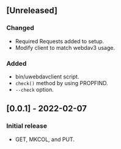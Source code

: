 ## [Unreleased]
### Changed
- Required Requests added to setup.
- Modify client to match webdav3 usage.

### Added
- bin/uwebdavclient script.
- `check()` method by using PROPFIND.
- `--check` option.

## [0.0.1] - 2022-02-07
### Initial release
- GET, MKCOL, and PUT.
